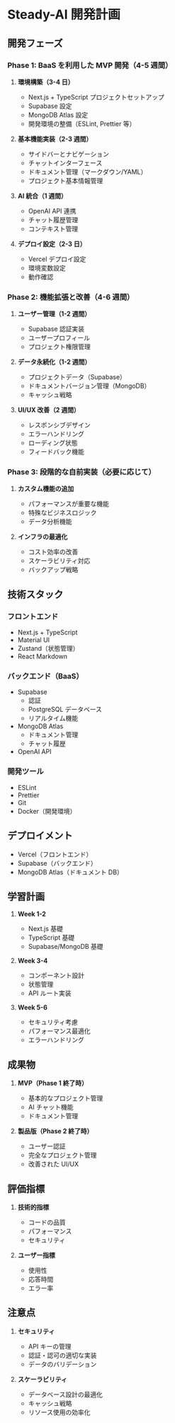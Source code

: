 # Steady-AI 開発計画

## 開発フェーズ

### Phase 1: BaaS を利用した MVP 開発（4-5 週間）

1. **環境構築（3-4 日）**

   - Next.js + TypeScript プロジェクトセットアップ
   - Supabase 設定
   - MongoDB Atlas 設定
   - 開発環境の整備（ESLint, Prettier 等）

2. **基本機能実装（2-3 週間）**

   - サイドバーとナビゲーション
   - チャットインターフェース
   - ドキュメント管理（マークダウン/YAML）
   - プロジェクト基本情報管理

3. **AI 統合（1 週間）**

   - OpenAI API 連携
   - チャット履歴管理
   - コンテキスト管理

4. **デプロイ設定（2-3 日）**
   - Vercel デプロイ設定
   - 環境変数設定
   - 動作確認

### Phase 2: 機能拡張と改善（4-6 週間）

1. **ユーザー管理（1-2 週間）**

   - Supabase 認証実装
   - ユーザープロフィール
   - プロジェクト権限管理

2. **データ永続化（1-2 週間）**

   - プロジェクトデータ（Supabase）
   - ドキュメントバージョン管理（MongoDB）
   - キャッシュ戦略

3. **UI/UX 改善（2 週間）**
   - レスポンシブデザイン
   - エラーハンドリング
   - ローディング状態
   - フィードバック機能

### Phase 3: 段階的な自前実装（必要に応じて）

1. **カスタム機能の追加**

   - パフォーマンスが重要な機能
   - 特殊なビジネスロジック
   - データ分析機能

2. **インフラの最適化**
   - コスト効率の改善
   - スケーラビリティ対応
   - バックアップ戦略

## 技術スタック

### フロントエンド

- Next.js + TypeScript
- Material UI
- Zustand（状態管理）
- React Markdown

### バックエンド（BaaS）

- Supabase
  - 認証
  - PostgreSQL データベース
  - リアルタイム機能
- MongoDB Atlas
  - ドキュメント管理
  - チャット履歴
- OpenAI API

### 開発ツール

- ESLint
- Prettier
- Git
- Docker（開発環境）

## デプロイメント

- Vercel（フロントエンド）
- Supabase（バックエンド）
- MongoDB Atlas（ドキュメント DB）

## 学習計画

1. **Week 1-2**

   - Next.js 基礎
   - TypeScript 基礎
   - Supabase/MongoDB 基礎

2. **Week 3-4**

   - コンポーネント設計
   - 状態管理
   - API ルート実装

3. **Week 5-6**
   - セキュリティ考慮
   - パフォーマンス最適化
   - エラーハンドリング

## 成果物

1. **MVP（Phase 1 終了時）**

   - 基本的なプロジェクト管理
   - AI チャット機能
   - ドキュメント管理

2. **製品版（Phase 2 終了時）**
   - ユーザー認証
   - 完全なプロジェクト管理
   - 改善された UI/UX

## 評価指標

1. **技術的指標**

   - コードの品質
   - パフォーマンス
   - セキュリティ

2. **ユーザー指標**
   - 使用性
   - 応答時間
   - エラー率

## 注意点

1. **セキュリティ**

   - API キーの管理
   - 認証・認可の適切な実装
   - データのバリデーション

2. **スケーラビリティ**
   - データベース設計の最適化
   - キャッシュ戦略
   - リソース使用の効率化

